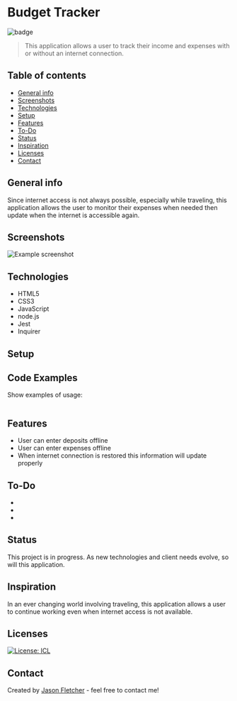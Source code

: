 # Budget Tracker
  ![badge](https://img.shields.io/badge/Created_With-LOVE-pink.svg)

> This application allows a user to track their income and expenses with or without an internet connection.

## Table of contents
* [General info](#general-info)
* [Screenshots](#screenshots)
* [Technologies](#technologies)
* [Setup](#setup)
* [Features](#features)
* [To-Do](#to-do)
* [Status](#status)
* [Inspiration](#inspiration)
* [Licenses](#licenses)
* [Contact](#contact)

## General info
Since internet access is not always possible, especially while traveling, this application allows the user to monitor their expenses when needed then update when the internet is accessible again.

## Screenshots
![Example screenshot](./img/screenshot.png)

## Technologies
* HTML5
* CSS3
* JavaScript
* node.js
* Jest
* Inquirer

## Setup


## Code Examples
Show examples of usage:
```

```

## Features
* User can enter deposits offline
* User can enter expenses offline
* When internet connection is restored this information will update properly

## To-Do
* 
* 
*   



## Status
This project is in progress.  As new technologies and client needs evolve, so will this application.

## Inspiration
In an ever changing world involving traveling, this application allows a user to continue working even when internet access is not available.

## Licenses
[![License: ICL](https://img.shields.io/badge/License-ISC-blue.svg)](https://opensource.org/licenses/ISC)  

## Contact
Created by [Jason Fletcher](blueink38@yahoo.com) - feel free to contact me!